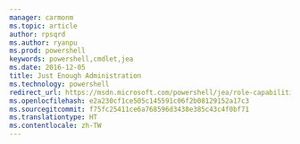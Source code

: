 ```yaml
---
manager: carmonm
ms.topic: article
author: rpsqrd
ms.author: ryanpu
ms.prod: powershell
keywords: powershell,cmdlet,jea
ms.date: 2016-12-05
title: Just Enough Administration
ms.technology: powershell
redirect_url: https://msdn.microsoft.com/powershell/jea/role-capabilities
ms.openlocfilehash: e2a230cf1ce505c145591c06f2b08129152a17c3
ms.sourcegitcommit: f75fc25411ce6a768596d3438e385c43c4f0bf71
ms.translationtype: HT
ms.contentlocale: zh-TW
---
```

